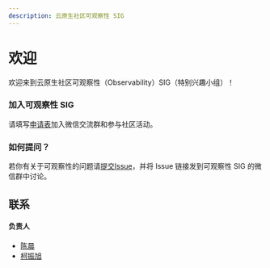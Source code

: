 ```yaml
---
description: 云原生社区可观察性 SIG
---
```


# 欢迎

欢迎来到云原生社区可观察性（Observability）SIG（特别兴趣小组）！

### 加入可观察性 SIG

请填写[申请表](https://wj.qq.com/s2/7823487/2743/)加入微信交流群和参与社区活动。

### 如何提问？

若你有关于可观察性的问题请[提交Issue](https://github.com/cloudnativeto/sig-observability/issues)，并将 Issue 链接发到可观察性 SIG 的微信群中讨论。

## 联系

#### 负责人

* [陈晨](https://github.com/chenmudu)
* [柯振旭](http://github.com/kezhenxu94)

